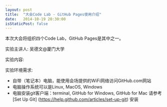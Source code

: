 ```yaml
---
layout: post
title:  "大会Code Lab - GitHub Pages使用介绍"
date:   2014-10-19 20:30:00
isStaticPost: false
---
```


本次大会将组织四个Code Lab，GitHub Pages是其中之一。

实验主讲人: 吴德文@厦门大学

实验内容: 

实验环境需求:
* 自带（笔记本）电脑，能使用会场提供的WiFi网络访问GitHub.com网站
* 电脑操作系统可以是Linux, MacOS, Windows
* 电脑安装git客户端：terminal, GitHub for Windows, GitHub for Mac
  请参考 [Set Up Git] (https://help.github.com/articles/set-up-git) 安装
